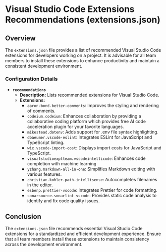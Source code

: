 # Visual Studio Code Extensions Recommendations (extensions.json)

## Overview

The `extensions.json` file provides a list of recommended Visual Studio Code extensions for developers working on a project. It is advisable for all team members to install these extensions to enhance productivity and maintain a consistent development environment.

### Configuration Details

- **`recommendations`**
  - **Description:** Lists recommended extensions for Visual Studio Code.
  - **Extensions:**
    - `aaron-bond.better-comments`: Improves the styling and rendering of comments.
    - `codeium.codeium`: Enhances collaboration by providing a collaborative coding platform which provides free AI code acceleration plugin for your favorite languages.
    - `mikestead.dotenv`: Adds support for .env file syntax highlighting.
    - `dbaeumer.vscode-eslint`: Integrates ESLint for JavaScript and TypeScript linting.
    - `wix.vscode-import-cost`: Displays import costs for JavaScript and TypeScript.
    - `visualstudioexptteam.vscodeintellicode`: Enhances code completion with machine learning.
    - `yzhang.markdown-all-in-one`: Simplifies Markdown editing with various features.
    - `christian-kohler.path-intellisense`: Autocompletes filenames in the editor.
    - `esbenp.prettier-vscode`: Integrates Prettier for code formatting.
    - `sonarsource.sonarlint-vscode`: Provides static code analysis to identify and fix code quality issues.

## Conclusion

The `extensions.json` file recommends essential Visual Studio Code extensions for a standardized and efficient development experience. Ensure that all team members install these extensions to maintain consistency across the development environment.
